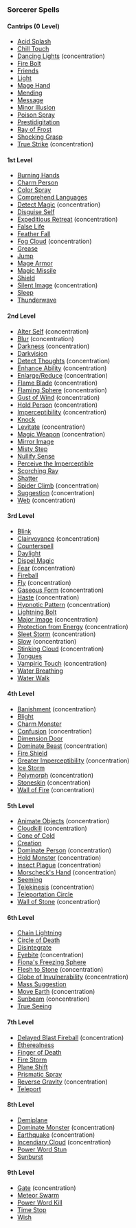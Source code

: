 ### Sorcerer Spells
<!-- Since Sorcerers don't have ritual casting, ritual spells are not marked as such. -->

#### Cantrips (0 Level)

- [Acid Splash](#Acid_Splash_acid_splash)
- [Chill Touch](#Chill_Touch_chill_touch)
- [Dancing Lights](#Dancing_Lights_dancing_lights) (concentration)
- [Fire Bolt](#Fire_Bolt_fire_bolt)
- [Friends](#Friends_friends)
- [Light](#Light_light)
- [Mage Hand](#Mage_Hand_mage_hand)
- [Mending](#Mending_mending)
- [Message](#Message_message)
- [Minor Illusion](#Minor_Illusion_minor_illusion)
- [Poison Spray](#Poison_Spray_poison_spray)
- [Prestidigitation](#Prestidigitation_prestidigitation)
- [Ray of Frost](#Ray_of_Frost_ray_of_frost)
- [Shocking Grasp](#Shocking_Grasp_shocking_grasp)
- [True Strike](#True_Strike_true_strike) (concentration)

#### 1st Level

- [Burning Hands](#Burning_Hands_burning_hands)
- [Charm Person](#Charm_Person_charm_person)
- [Color Spray](#Color_Spray_color_spray)
- [Comprehend Languages](#Comprehend_Languages_comprehend_languages)
- [Detect Magic](#Detect_Magic_detect_magic) (concentration)
- [Disguise Self](#Disguise_Self_disguise_self)
- [Expeditious Retreat](#Expeditious_Retreat_expeditious_retreat) (concentration)
- [False Life](#False_Life_false_life)
- [Feather Fall](#Feather_Fall_feather_fall)
- [Fog Cloud](#Fog_Cloud_fog_cloud) (concentration)
- [Grease](#Grease_grease)
- [Jump](#Jump_jump)
- [Mage Armor](#Mage_Armor_mage_armor)
- [Magic Missile](#Magic_Missile_magic_missile)
- [Shield](#Shield_shield)
- [Silent Image](#Silent_Image_silent_image) (concentration)
- [Sleep](#Sleep_sleep)
- [Thunderwave](#Thunderwave_thunderwave)

#### 2nd Level

- [Alter Self](#Alter_Self_alter_self) (concentration)
- [Blur](#Blur_blur) (concentration)
- [Darkness](#Darkness_darkness) (concentration)
- [Darkvision](#Darkvision_darkvision)
- [Detect Thoughts](#Detect_Thoughts_detect_thoughts) (concentration)
- [Enhance Ability](#Enhance_Ability_enhance_ability) (concentration)
- [Enlarge/Reduce](#Enlarge_Reduce_enlargereduce) (concentration)
- [Flame Blade](#Flame_Blade_flame_blade) (concentration)
- [Flaming Sphere](#Flaming_Sphere_flaming_sphere) (concentration)
- [Gust of Wind](#Gust_of_Wind_gust_of_wind) (concentration)
- [Hold Person](#Hold_Person_hold_person) (concentration)
- [Imperceptibility](#Imperceptibility_imperceptibility) (concentration)
- [Knock](#Knock_knock)
- [Levitate](#Levitate_levitate) (concentration)
- [Magic Weapon](#Magic_Weapon_magic_weapon) (concentration)
- [Mirror Image](#Mirror_Image_mirror_image)
- [Misty Step](#Misty_Step_misty_step)
- [Nullify Sense](#Nullify_Sense_nullify_sense)
- [Perceive the Imperceptible](#Perceive_the_Imperceptible_perceive_the_imperceptible)
- [Scorching Ray](#Scorching_Ray_scorching_ray)
- [Shatter](#Shatter_shatter)
- [Spider Climb](#Spider_Climb_spider_climb) (concentration)
- [Suggestion](#Suggestion_suggestion) (concentration)
- [Web](#Web_web) (concentration)

#### 3rd Level

- [Blink](#Blink_blink)
- [Clairvoyance](#Clairvoyance_clairvoyance) (concentration)
- [Counterspell](#Counterspell_counterspell)
- [Daylight](#Daylight_daylight)
- [Dispel Magic](#Dispel_Magic_dispel_magic)
- [Fear](#Fear_fear) (concentration)
- [Fireball](#Fireball_fireball)
- [Fly](#Fly_fly) (concentration)
- [Gaseous Form](#Gaseous_Form_gaseous_form) (concentration)
- [Haste](#Haste_haste) (concentration)
- [Hypnotic Pattern](#Hypnotic_Pattern_hypnotic_pattern) (concentration)
- [Lightning Bolt](#Lightning_Bolt_lightning_bolt)
- [Major Image](#Major_Image_major_image) (concentration)
- [Protection from Energy](#Protection_from_Energy_protection_from_energy) (concentration)
- [Sleet Storm](#Sleet_Storm_sleet_storm) (concentration)
- [Slow](#Slow_slow) (concentration)
- [Stinking Cloud](#Stinking_Cloud_stinking_cloud) (concentration)
- [Tongues](#Tongues_tongues)
- [Vampiric Touch](#Vampiric_Touch_vampiric_touch) (concentration)
- [Water Breathing](#Water_Breathing_water_breathing)
- [Water Walk](#Water_Walk_water_walk)

#### 4th Level

- [Banishment](#Banishment_banishment) (concentration)
- [Blight](#Blight_blight)
- [Charm Monster](#Charm_Monster_charm_monster)
- [Confusion](#Confusion_confusion) (concentration)
- [Dimension Door](#Dimension_Door_dimension_door)
- [Dominate Beast](#Dominate_Beast_dominate_beast) (concentration)
- [Fire Shield](#Fire_Shield_fire_shield)
- [Greater Imperceptibility](#Greater_Imperceptibility_greater_imperceptibility) (concentration)
- [Ice Storm](#Ice_Storm_ice_storm)
- [Polymorph](#Polymorph_polymorph) (concentration)
- [Stoneskin](#Stoneskin_stoneskin) (concentration)
- [Wall of Fire](#Wall_of_Fire_wall_of_fire) (concentration)

#### 5th Level

- [Animate Objects](#Animate_Objects_animate_objects) (concentration)
- [Cloudkill](#Cloudkill) (concentration)
- [Cone of Cold](#Cone_of_Cold_cone_of_cold)
- [Creation](#Creation_creation)
- [Dominate Person](#Dominate_Person_dominate_person) (concentration)
- [Hold Monster](#Hold_Monster_hold_monster) (concentration)
- [Insect Plague](#Insect_Plague_insect_plague) (concentration)
- [Morscheck's Hand](#Morschecks_Hand_morschecks_hand) <!-- previously "Arcane Hand" --> (concentration)
- [Seeming](#Seeming_seeming)
- [Telekinesis](#Telekinesis_telekinesis) (concentration)
- [Teleportation Circle](#Teleportation_Circle_teleportation_circle)
- [Wall of Stone](#Wall_of_Stone_wall_of_stone) (concentration)

#### 6th Level

- [Chain Lightning](#Chain_Lightning_chain_lightning)
- [Circle of Death](#Circle_of_Death_circle_of_death)
- [Disintegrate](#Disintegrate_disintegrate)
- [Eyebite](#Eyebite_eyebite) (concentration)
- [Fiona's Freezing Sphere](#Fionas_Freezing_Sphere_fionas_freezing_sphere) <!-- previously "Freezing Sphere" -->
- [Flesh to Stone](#Flesh_to_Stone_flesh_to_stone) (concentration)
- [Globe of Invulnerability](#Globe_of_Invulnerability_globe_of_invulnerability) (concentration)
- [Mass Suggestion](#Mass_Suggestion_mass_suggestion)
- [Move Earth](#Move_Earth_move_earth) (concentration)
- [Sunbeam](#Sunbeam_sunbeam) (concentration)
- [True Seeing](#True_Seeing_true_seeing)

#### 7th Level

- [Delayed Blast Fireball](#Delayed_Blast_Fireball_delayed_blast_fireball) (concentration)
- [Etherealness](#Etherealness_etherealness)
- [Finger of Death](#Finger_of_Death_finger_of_death)
- [Fire Storm](#Fire_Storm_fire_storm)
- [Plane Shift](#Plane_Shift_plane_shift)
- [Prismatic Spray](#Prismatic_Spray_prismatic_spray)
- [Reverse Gravity](#Reverse_Gravity_reverse_gravity) (concentration)
- [Teleport](#Teleport_teleport)

#### 8th Level

- [Demiplane](#Demiplane_demiplane)
- [Dominate Monster](#Dominate_Monster_dominate_monster) (concentration)
- [Earthquake](#Earthquake_earthquake) (concentration)
- [Incendiary Cloud](#Incendiary_Cloud_incendiary_cloud) (concentration)
- [Power Word Stun](#Power_Word_Stun_power_word_stun)
- [Sunburst](#Sunburst_sunburst)

#### 9th Level

- [Gate](#Gate_gate) (concentration)
- [Meteor Swarm](#Meteor_Swarm_meteor_swarm)
- [Power Word Kill](#Power_Word_Kill_power_word_kill)
- [Time Stop](#Time_Stop_time_stop)
- [Wish](#Wish_wish)
